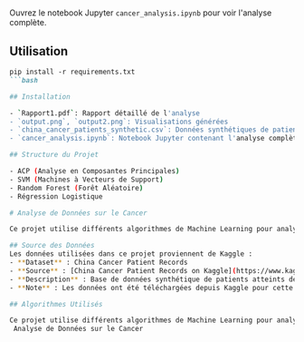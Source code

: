 # 

Ouvrez le notebook Jupyter `cancer_analysis.ipynb` pour voir l'analyse complète.

## Utilisation

```md
pip install -r requirements.txt
```bash

## Installation

- `Rapport1.pdf`: Rapport détaillé de l'analyse
- `output.png`, `output2.png`: Visualisations générées
- `china_cancer_patients_synthetic.csv`: Données synthétiques de patients
- `cancer_analysis.ipynb`: Notebook Jupyter contenant l'analyse complète

## Structure du Projet

- ACP (Analyse en Composantes Principales)
- SVM (Machines à Vecteurs de Support)
- Random Forest (Forêt Aléatoire)
- Régression Logistique

# Analyse de Données sur le Cancer

Ce projet utilise différents algorithmes de Machine Learning pour analyser des données sur le cancer.

## Source des Données
Les données utilisées dans ce projet proviennent de Kaggle :
- **Dataset** : China Cancer Patient Records
- **Source** : [China Cancer Patient Records on Kaggle](https://www.kaggle.com/datasets/ak0212/china-cancer-patient-records)
- **Description** : Base de données synthétique de patients atteints de cancer en Chine
- **Note** : Les données ont été téléchargées depuis Kaggle pour cette analyse

## Algorithmes Utilisés

Ce projet utilise différents algorithmes de Machine Learning pour analyser des données sur le cancer.
 Analyse de Données sur le Cancer
```